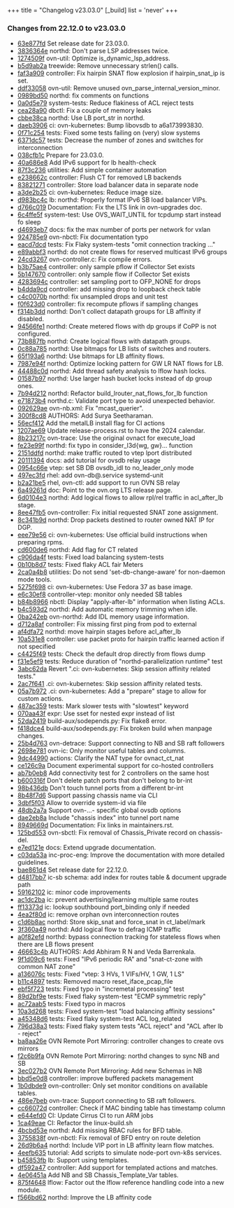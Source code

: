 +++
title = "Changelog v23.03.0"
[_build]
  list = 'never'
+++

### Changes from 22.12.0 to v23.03.0

- [63e877fd](https://github.com/ovn-org/ovn/commit/63e877fd81923367ca65f1002064799680eee70b) Set release date for 23.03.0.
- [3836364e](https://github.com/ovn-org/ovn/commit/3836364e78ff84ad9823fce875590491f97572c6) northd: Don't parse LSP addresses twice.
- [1274509f](https://github.com/ovn-org/ovn/commit/1274509fe56240ef08108d322c38de6d0db554c1) ovn-util: Optimize is_dynamic_lsp_address.
- [b5d9ab2a](https://github.com/ovn-org/ovn/commit/b5d9ab2ab3443fc4aef60a2d54f053f4b7937a4d) treewide: Remove unnecessary strlen() calls.
- [faf3a909](https://github.com/ovn-org/ovn/commit/faf3a90960dc39f82a26fe6e965425c66c3dc627) controller: Fix hairpin SNAT flow explosion if hairpin_snat_ip is set.
- [ddf33058](https://github.com/ovn-org/ovn/commit/ddf33058db5608ee4e33746d23ff203b6d87ee44) ovn-util: Remove unused ovn_parse_internal_version_minor.
- [0989bd50](https://github.com/ovn-org/ovn/commit/0989bd500ad024a959761310eb2b4a45f2622419) northd: fix comments on functions
- [0a0d5e79](https://github.com/ovn-org/ovn/commit/0a0d5e79a03ae23a227c89a986cce9d489cb9571) system-tests: Reduce flakiness of ACL reject tests
- [cea28a90](https://github.com/ovn-org/ovn/commit/cea28a900ceb2d6d293d65d32b3e25d5afa870e3) dbctl: Fix a couple of memory leaks
- [cbbe38ca](https://github.com/ovn-org/ovn/commit/cbbe38ca1128641939dfc65faeb77a284e9c0d9c) northd: Use LB port_str in northd.
- [daeb3906](https://github.com/ovn-org/ovn/commit/daeb39064b617fbf8b77258fc4c4c85ea4e08b78) ci: ovn-kubernetes: Bump libovsdb to a6a173993830.
- [0f71c254](https://github.com/ovn-org/ovn/commit/0f71c254d0a0fa2cec16ae87f0944069536bea52) tests: Fixed some tests failing on (very) slow systems
- [6371dc57](https://github.com/ovn-org/ovn/commit/6371dc573f81d23f4a227a503f37e1d7a46f5e99) tests: Decrease the number of zones and switches for interconnection
- [038cfb1c](https://github.com/ovn-org/ovn/commit/038cfb1ce9953bd5290f4f07bad2339be301e1ed) Prepare for 23.03.0.
- [40a686e8](https://github.com/ovn-org/ovn/commit/40a686e8e70f4141464f7fe2c949ea5b9bf29060) Add IPv6 support for lb health-check
- [87f3c236](https://github.com/ovn-org/ovn/commit/87f3c2364a5bf0134c9a34e2dfbd071db8b19fa6) utilities: Add simple container automation
- [e238662c](https://github.com/ovn-org/ovn/commit/e238662ca5af4a9b3fcb9e1db92aba1af6013519) controller: Flush CT for removed LB backends
- [83821271](https://github.com/ovn-org/ovn/commit/8382127186bf16cbd680a699394d1c88b4e2641a) controller: Store load balancer data in separate node
- [a3de2b25](https://github.com/ovn-org/ovn/commit/a3de2b25e7b72a50f1ad34951b6029f34b6ef0d6) ci: ovn-kubernetes: Reduce image size.
- [d983bc4c](https://github.com/ovn-org/ovn/commit/d983bc4c673eb52f95969ab6884fee7d38394822) lb: northd: Properly format IPv6 SB load balancer VIPs.
- [d766c019](https://github.com/ovn-org/ovn/commit/d766c0191d0d1b617ed58d5997f13c3ebe6ac79a) Documentation: Fix the LTS link in ovn-upgrades doc.
- [6c4ffe5f](https://github.com/ovn-org/ovn/commit/6c4ffe5f111f2648b254142cfb5b2d9bf3040374) system-test: Use OVS_WAIT_UNTIL for tcpdump start instead fo sleep
- [d4693eb7](https://github.com/ovn-org/ovn/commit/d4693eb7b155ad95965e290019b494a51f32a2c8) docs: fix the max number of ports per network for vxlan
- [924785e9](https://github.com/ovn-org/ovn/commit/924785e96356225da4dd693088eda9bd410e615e) ovn-nbctl: Fix documentation typo
- [eacd7dcd](https://github.com/ovn-org/ovn/commit/eacd7dcd83f683eb79af2479fbd273c9092e9131) tests: Fix Flaky system-tests "omit connection tracking ..."
- [e89abbf3](https://github.com/ovn-org/ovn/commit/e89abbf394025bac687884ae13c842f823bd0873) northd: do not create flows for reserved multicast IPv6 groups
- [24cd3267](https://github.com/ovn-org/ovn/commit/24cd3267c452f6b687e8c03344693709b1c7ae9f) ovn-controller.c: Fix compile errors.
- [b3b75ae4](https://github.com/ovn-org/ovn/commit/b3b75ae4ee53b8fc541c8a0c9536f6bb69f3162b) controller: only sample pflow if Collector Set exists
- [5b147670](https://github.com/ovn-org/ovn/commit/5b1476709d7cf03a53295cf51e41db9ab963a8c2) controller: only sample flow if Collector Set exists
- [4283694c](https://github.com/ovn-org/ovn/commit/4283694c5c40873ad4719602cf5d75d1255a7c31) controller: set sampling port to OFP_NONE for drops
- [b4dda9cd](https://github.com/ovn-org/ovn/commit/b4dda9cddcff2bbd67839fcec6e13f82df8919e9) controller: add missing drop to loopback check table
- [c4c0070b](https://github.com/ovn-org/ovn/commit/c4c0070bb570b551b7ae3e01a7d66676dfcadb93) northd: fix unsampled drops and unit test
- [f0f623d0](https://github.com/ovn-org/ovn/commit/f0f623d093630064be102526c916d3d9548e570c) controller: fix recompute pflows if sampling changes
- [f314b3dd](https://github.com/ovn-org/ovn/commit/f314b3dda952fb5eea430f9e8a6758bf9ac548e8) northd: Don't collect datapath groups for LB affinity if disabled.
- [94566fe1](https://github.com/ovn-org/ovn/commit/94566fe1688bd23b2583a3bb3c23ad79680940a2) northd: Create metered flows with dp groups if CoPP is not configured.
- [73b887fb](https://github.com/ovn-org/ovn/commit/73b887fb005a9146b411cb4aeae6f958696671c0) northd: Create logical flows with datapath groups.
- [0c88a785](https://github.com/ovn-org/ovn/commit/0c88a785d9ff65eab7c41f680a5ab7eebc0596b4) northd: Use bitmaps for LB lists of switches and routers.
- [65f193a6](https://github.com/ovn-org/ovn/commit/65f193a606508282317af3243873f9e8ecb84c39) northd: Use bitmaps for LB affinity flows.
- [7987e94f](https://github.com/ovn-org/ovn/commit/7987e94fd6b78982fe4b31f2cffd5c16d6a0f650) northd: Optimize locking pattern for GW LR NAT flows for LB.
- [44488c0d](https://github.com/ovn-org/ovn/commit/44488c0d17e4deb28c43d981ffdf85651de19b64) northd: Add thread safety analysis to lflow hash locks.
- [01587b97](https://github.com/ovn-org/ovn/commit/01587b976ac75e6eb9235527c901f90ec9a854c6) northd: Use larger hash bucket locks instead of dp group ones.
- [7b94d212](https://github.com/ovn-org/ovn/commit/7b94d212f694f445db03f9bbdefdade24e76f9d3) northd: Refactor build_lrouter_nat_flows_for_lb function
- [e71873b4](https://github.com/ovn-org/ovn/commit/e71873b4a92886a7d4496a28ee20f0e80fc7be70) northd.c: Validate port type to avoid unexpected behavior.
- [092629ae](https://github.com/ovn-org/ovn/commit/092629aeff39368b520e4ce45c63414237ce74f7) ovn-nb.xml: Fix "mcast_querier".
- [300f8cd8](https://github.com/ovn-org/ovn/commit/300f8cd81f86019cb21aec281237091918ad8006) AUTHORS: Add Surya Seetharaman.
- [56ecf412](https://github.com/ovn-org/ovn/commit/56ecf4122f20be5007e91d79e66c0c8bd439a9a2) Add the metalLB install flag for CI actions
- [1207ae69](https://github.com/ovn-org/ovn/commit/1207ae69f358c515f01a1c4451864cad6ca23406) Update release-process.rst to have the 2024 calendar.
- [8b23217c](https://github.com/ovn-org/ovn/commit/8b23217ce74268415cb88753ebd468605b6bd1db) ovn-trace: Use the original ovnact for execute_load
- [fe23e99f](https://github.com/ovn-org/ovn/commit/fe23e99fff6e27f7d8757dd000b285a27f2e2aaa) northd: fix typo in consider_l3d{wg, gw}... function
- [2151ddfd](https://github.com/ovn-org/ovn/commit/2151ddfd0955fef51ac48786892098419667164f) northd: make traffic routed to vtep lport distributed
- [20111394](https://github.com/ovn-org/ovn/commit/2011139446ee02663b8e9261d5d96beca3e77026) docs: add tutorial for ovsdb relay usage
- [0954c66e](https://github.com/ovn-org/ovn/commit/0954c66e002236a4a560af7fbfff3a08a24c25a3) vtep: set SB DB ovsdb_idl to no_leader_only mode
- [497ec3fd](https://github.com/ovn-org/ovn/commit/497ec3fdfbdb5c9703b3c742e805a98d81817cb8) rhel: add ovn-db@.service systemd-unit
- [b2a21be5](https://github.com/ovn-org/ovn/commit/b2a21be523271e308f4640b7e1c4510412796d15) rhel, ovn-ctl: add support to run OVN SB relay
- [6a49261d](https://github.com/ovn-org/ovn/commit/6a49261d061ac095dc301d64554f3e0967558014) doc: Point to the ovn.org LTS release page.
- [6d0104e3](https://github.com/ovn-org/ovn/commit/6d0104e33f4156859118f6363e340f38ca874aaa) northd: Add logical flows to allow rpl/rel traffic in acl_after_lb stage.
- [8ee47fb5](https://github.com/ovn-org/ovn/commit/8ee47fb50aafc04866c627c317e151403d2495e4) ovn-controller: Fix initial requested SNAT zone assignment.
- [8c341b9d](https://github.com/ovn-org/ovn/commit/8c341b9d704cdf002126699527308203319954f0) northd: Drop packets destined to router owned NAT IP for DGP.
- [eee79e56](https://github.com/ovn-org/ovn/commit/eee79e56f2d804bd02334d1aef3a0aa36e88e475) ci: ovn-kubernetes: Use official build instructions when preparing rpms.
- [cd600de6](https://github.com/ovn-org/ovn/commit/cd600de670dcad80e8d63ca10e0dd292b5846b76) northd: Add flag for CT related
- [c906da4f](https://github.com/ovn-org/ovn/commit/c906da4f1dea4301f45cf3b542666f67496be765) tests: Fixed load balancing system-tests
- [0b10b8d7](https://github.com/ovn-org/ovn/commit/0b10b8d74a7cdd19196f14fcc3b690509bd6532f) tests: Fixed flaky ACL fair Meters
- [2ca0a4b8](https://github.com/ovn-org/ovn/commit/2ca0a4b8f2fec4417df27067885e88e6f379d862) utilities: Do not send 'set-db-change-aware' for non-daemon mode tools.
- [5275f698](https://github.com/ovn-org/ovn/commit/5275f6981bfc2952613b6c902f0d2b6884053a79) ci: ovn-kubernetes: Use Fedora 37 as base image.
- [e6c30ef8](https://github.com/ovn-org/ovn/commit/e6c30ef832a346e72b1ce389057b68696e27d264) controller-vtep: monitor only needed SB tables
- [b84b8966](https://github.com/ovn-org/ovn/commit/b84b89664974f41a134f8f95c798e62ac852d002) nbctl: Display "apply-after-lb" information when listing ACLs.
- [b4c593d2](https://github.com/ovn-org/ovn/commit/b4c593d23bd959e98fcc9ada4a973ac933579ded) northd: Add automatic memory trimming when idle.
- [0ba242eb](https://github.com/ovn-org/ovn/commit/0ba242ebc3fba0728238605783696e5b0fd5d36b) ovn-northd: Add IDL memory usage information.
- [d712a8af](https://github.com/ovn-org/ovn/commit/d712a8af166ea9fc3ad3b7e1c17eee6bd22b600c) controller: Fix missing first ping from pod to external
- [af4dfa72](https://github.com/ovn-org/ovn/commit/af4dfa72285af4c4b91e1c772bc8f9df912a9b3f) northd: move hairpin stages before acl_after_lb
- [10a531e8](https://github.com/ovn-org/ovn/commit/10a531e84d76c197c58d0c1e47d7a53fa8af103b) controller: use packet proto for hairpin traffic learned action if not specified
- [c4425f49](https://github.com/ovn-org/ovn/commit/c4425f492204d9d89154ac9fbe55e1097a09c61d) tests: Check the default drop directly from flows dump
- [f31e5ef9](https://github.com/ovn-org/ovn/commit/f31e5ef965fa6f4fcb49ab3a7fa18260568a0feb) tests: Reduce duration of "northd-parallelization runtime" test
- [3abc62da](https://github.com/ovn-org/ovn/commit/3abc62da8d323c52cfbf7f7dbad9cd50eb9afdcc) Revert ".ci: ovn-kubernetes: Skip session affinity related tests."
- [2ac7f641](https://github.com/ovn-org/ovn/commit/2ac7f64150b3b5bf3777664156112f1b2044c497) .ci: ovn-kubernetes: Skip session affinity related tests.
- [05a7b972](https://github.com/ovn-org/ovn/commit/05a7b972cb5b9277e994c3a56c28ee02fd370608) .ci: ovn-kubernetes: Add a "prepare" stage to allow for custom actions.
- [487ac359](https://github.com/ovn-org/ovn/commit/487ac359b7c9ef28917f3b896079212d5cfa3893) tests: Mark slower tests with "slowtest" keyword
- [070aa43f](https://github.com/ovn-org/ovn/commit/070aa43f53be446fe744337b4af0ac2f152570c6) expr: Use sset for nested expr instead of list
- [52da2419](https://github.com/ovn-org/ovn/commit/52da2419770be66ecad4f5d472e4519f4a8ec1ed) build-aux/sodepends.py: Fix flake8 error.
- [f418dce4](https://github.com/ovn-org/ovn/commit/f418dce4158b45cfb47e8e87c1df3837d21b4923) build-aux/sodepends.py: Fix broken build when manpage changes.
- [25b4d763](https://github.com/ovn-org/ovn/commit/25b4d763bd4b0d91981c5b3b533ce769b7b4dc4c) ovn-detrace: Support connecting to NB and SB raft followers
- [2698e781](https://github.com/ovn-org/ovn/commit/2698e7811b41b00ac3b6544430a95be9ae700e23) ovn-ic: Only monitor useful tables and columns.
- [9dc44990](https://github.com/ovn-org/ovn/commit/9dc449901e71bd75303443151c337173e6de26f0) actions: Clarify the NAT type for ovnact_ct_nat
- [ce126c9a](https://github.com/ovn-org/ovn/commit/ce126c9a82108f25cb4218edada0ce2d7757e146) Document experimental support for co-hosted controllers
- [ab7b0eb8](https://github.com/ovn-org/ovn/commit/ab7b0eb8ca05af4bfd3b0b9730a124ad89d4ca42) Add connectivity test for 2 controllers on the same host
- [b600316f](https://github.com/ovn-org/ovn/commit/b600316f252aa29f15d153d9331f8557f1f77874) Don't delete patch ports that don't belong to br-int
- [98b436db](https://github.com/ovn-org/ovn/commit/98b436db9f0e2f732960752cd88d51baeca04bb9) Don't touch tunnel ports from a different br-int
- [8b48f7d6](https://github.com/ovn-org/ovn/commit/8b48f7d69400ad3db7043ec383c00a19148132d5) Support passing chassis name via CLI
- [3dbf5f03](https://github.com/ovn-org/ovn/commit/3dbf5f03df5ac277b7398686e60cd9e3205359fe) Allow to override system-id via file
- [48db2a7a](https://github.com/ovn-org/ovn/commit/48db2a7a353a81aaa1795ef4b35b0fab1f0b0ccc) Support ovn-...-<chassis> specific global ovsdb options
- [dae2eb8a](https://github.com/ovn-org/ovn/commit/dae2eb8a17f35099539bf338746e8e5b917fd4e6) Include "chassis index" into tunnel port name
- [8949669d](https://github.com/ovn-org/ovn/commit/8949669d81b5bdfa8a18a7e5ac8574f4a056ad7e) Documentation: Fix links in maintainers.rst.
- [125bd553](https://github.com/ovn-org/ovn/commit/125bd5538e83afc21d169a138817d091224f6c58) ovn-sbctl: Fix removal of Chassis_Private record on chassis-del.
- [e7ed121e](https://github.com/ovn-org/ovn/commit/e7ed121ee0f851289057851272e13c6d02d4ce02) docs: Extend upgrade documentation.
- [c03da53a](https://github.com/ovn-org/ovn/commit/c03da53a1c35fd87574d0561bdfc339b76001b01) inc-proc-eng: Improve the documentation with more detailed guidelines.
- [bae861d4](https://github.com/ovn-org/ovn/commit/bae861d460e7b32dab54425ecad8da5478cb9aff) Set release date for 22.12.0.
- [d4817bb7](https://github.com/ovn-org/ovn/commit/d4817bb716203327df8ae596db60563fd6dff7d2) ic-sb schema: add index for routes table & document upgrade path
- [59162102](https://github.com/ovn-org/ovn/commit/591621029c604461296495a2f17dd3c1ae0ae929) ic: minor code improvements
- [ac1dc2ba](https://github.com/ovn-org/ovn/commit/ac1dc2ba050c32fb8f871fd8e30c375c2cb2c11e) ic: prevent advertising/learning multiple same routes
- [ff13373d](https://github.com/ovn-org/ovn/commit/ff13373dfacec955a639d109a21e3f36fb2b88b9) ic: lookup southbound port_binding only if needed
- [4ea2f80d](https://github.com/ovn-org/ovn/commit/4ea2f80d253070bc1aad042debd0bedf3e7dab6f) ic: remove orphan ovn interconnection routes
- [c1d6b8ac](https://github.com/ovn-org/ovn/commit/c1d6b8ac34eb011c7499b739c0d55e65783abb97) northd: Store skip_snat and force_snat in ct_label/mark
- [3f360a49](https://github.com/ovn-org/ovn/commit/3f360a49058c62ddb12258d39427f7d8b815d09a) northd: Add logical flow to defrag ICMP traffic
- [a0f82efd](https://github.com/ovn-org/ovn/commit/a0f82efdd9dfd3ef2d9606c1890e353df1097a51) northd: bypass connection tracking for stateless flows when there are LB flows present
- [46663c4b](https://github.com/ovn-org/ovn/commit/46663c4ba28bb68c4f7ecf6760ef8f3789f8735c) AUTHORS: Add Abhiram R N  and Veda Barrenkala.
- [9f1d09c6](https://github.com/ovn-org/ovn/commit/9f1d09c6bba1cba24a668e4b395cfd1938ebee0d) tests: Fixed "IPv6 periodic RA" and "snat-ct-zone with common NAT zone"
- [a136076c](https://github.com/ovn-org/ovn/commit/a136076cc3f60311ebc09c55762636a8256bfbb3) tests: Fixed "vtep: 3 HVs, 1 VIFs/HV, 1 GW, 1 LS"
- [b11c4897](https://github.com/ovn-org/ovn/commit/b11c489799a741ad309f541289730e7b4749c75c) tests: Removed macro reset_iface_pcap_file
- [ebf5f723](https://github.com/ovn-org/ovn/commit/ebf5f72372a788f7df83de28f994cfc507cf3077) tests: Fixed typo in "incremetal processing" test
- [89d2bf9e](https://github.com/ovn-org/ovn/commit/89d2bf9e060837ec1e78067359efc4e74fcd16e3) tests: Fixed flaky system-test "ECMP symmetric reply"
- [ac72aab5](https://github.com/ovn-org/ovn/commit/ac72aab57e429534c256e9bef30d9f2e78f20652) tests: Fixed typo in macros
- [10a3d268](https://github.com/ovn-org/ovn/commit/10a3d26861a44d5ddfea6301a43a163716e3e8a6) tests: Fixed system-test "load balancing affinity sessions"
- [a45348d6](https://github.com/ovn-org/ovn/commit/a45348d66f36c4aa3c9de59fd58b90be98997b25) tests: Fixed flaky system-test ACL log_related
- [796d38a3](https://github.com/ovn-org/ovn/commit/796d38a3b8dade81bffe6794b62b1b44267d362c) tests: Fixed flaky system tests "ACL reject" and "ACL after lb - reject"
- [ba8aa26e](https://github.com/ovn-org/ovn/commit/ba8aa26e44cb62362d468cf835aa0951165ba51c) OVN Remote Port Mirroring: controller changes to create ovs mirrors
- [f2c6b9fa](https://github.com/ovn-org/ovn/commit/f2c6b9fadac87ec9dd664ebf7658968293f4af08) OVN Remote Port Mirroring: northd changes to sync NB and SB
- [3ec027b2](https://github.com/ovn-org/ovn/commit/3ec027b225dae6c61b05162969c0b814567fc30c) OVN Remote Port Mirroring: Add new Schemas in NB
- [bbd5e0d8](https://github.com/ovn-org/ovn/commit/bbd5e0d81c16ac9df69527154e37f55ad9382bee) controller: improve buffered packets management
- [1b0dbde9](https://github.com/ovn-org/ovn/commit/1b0dbde940706e5de6e60221be78a278361fa76d) ovn-controller: Only set monitor conditions on available tables.
- [486e7beb](https://github.com/ovn-org/ovn/commit/486e7bebc415aee68c6d7785867093c8021ce1f6) ovn-trace: Support connecting to SB raft followers.
- [cc66072d](https://github.com/ovn-org/ovn/commit/cc66072d845fb08d0611b8141dd9cd09f58f1fb4) controller: Check if MAC binding table has timestamp column
- [e644efd0](https://github.com/ovn-org/ovn/commit/e644efd05ecd41342f46c4f6caee4deed9f4313f) CI: Update Cirrus CI to run ARM jobs
- [1ca49eae](https://github.com/ovn-org/ovn/commit/1ca49eae57731ab7e897765fbce17f72c098f7c7) CI: Refactor the linux-build.sh
- [4bcbd53e](https://github.com/ovn-org/ovn/commit/4bcbd53e3bd9282472bbd9417584b6191841ddf0) northd: Add missing RBAC rules for BFD table.
- [3755838f](https://github.com/ovn-org/ovn/commit/3755838f1a53cfdad0c035ffbd5fd9dba059a94b) ovn-nbctl: Fix removal of BFD entry on route deletion
- [26d9b6a4](https://github.com/ovn-org/ovn/commit/26d9b6a4d773bd6416656f9750dbfac34cff5550) northd: Include VIP port in LB affinity learn flow matches.
- [4eefb635](https://github.com/ovn-org/ovn/commit/4eefb635920308a79a9f88e139a279cff50ca407) tutorial: Add scripts to simulate node-port ovn-k8s services.
- [b45853fb](https://github.com/ovn-org/ovn/commit/b45853fba81673526155e8e9276ceaaeb63ba5aa) lb: Support using templates.
- [df592a47](https://github.com/ovn-org/ovn/commit/df592a47d50960ad79c88bd489ae39d499720b61) controller: Add support for templated actions and matches.
- [4e06451a](https://github.com/ovn-org/ovn/commit/4e06451af93442e84120072beed679565263a869) Add NB and SB Chassis_Template_Var tables.
- [875f4648](https://github.com/ovn-org/ovn/commit/875f4648d1a2851fb7ceb69440dfc9416f7a9762) lflow: Factor out the lflow reference handling code into a new module.
- [f566bd62](https://github.com/ovn-org/ovn/commit/f566bd62cf6d6818753e6a2d404329424a220c2a) northd: Improve the LB affinity code